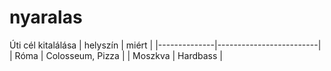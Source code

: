 # nyaralas
Úti cél kitalálása
| helyszín     | miért                   |
|--------------|-------------------------|
| Róma         | Colosseum, Pizza        |
| Moszkva      | Hardbass                |